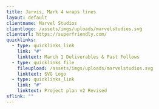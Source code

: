 ```yaml
---
title: Jarvis, Mark 4 wraps lines
layout: default
clientname: Marvel Studios
clientlogo: /assets/imgs/uploads/marvelstudios.svg
clienturl: https://superfriendly.com/
quicklinks:
  - type: quicklinks_link
    link: "#"
    linktext: March 1 Deliverables & Fast Follows
  - type: quicklinks_file
    fileupload: /assets/imgs/uploads/marvelstudios.svg
    linktext: SVG Logo
  - type: quicklinks_link
    link: "#"
    linktext: Project plan v2 Revised
sflink: ""
---
```

